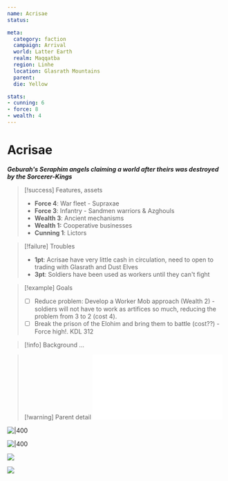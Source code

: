 ```yaml
---
name: Acrisae
status:

meta:
  category: faction
  campaign: Arrival
  world: Latter Earth
  realm: Maqqatba
  region: Linhe
  location: Glasrath Mountains
  parent: 
  die: Yellow

stats:
- cunning: 6
- force: 8
- wealth: 4
---
```

# Acrisae
***Geburah's Seraphim angels claiming a world after theirs was destroyed by the Sorcerer-Kings***

> [!success] Features, assets
> - **Force 4**: War fleet - Supraxae
> - **Force 3**: Infantry - Sandmen warriors & Azghouls
> - **Wealth 3**: Ancient mechanisms
> - **Wealth 1:** Cooperative businesses
> - **Cunning 1**: Lictors

> [!failure] Troubles
> - **1pt**: Acrisae have very little cash in circulation, need to open to trading with Glasrath and Dust Elves
> - **3pt**: Soldiers have been used as workers until they can't fight

> [!example] Goals
> - [ ] Reduce problem: Develop a Worker Mob approach (Wealth 2) - soldiers will not have to work as artifices so much, reducing the problem from 3 to 2 (cost 4).
> - [ ] Break the prison of the Elohim and bring them to battle (cost??) - Force high!. KDL 312

> [!info] Background
> ...

> [!warning] Parent detail
> ![Acrisae](../../_published/arrival/context.md#Acrisae)


![|400](https://i.imgur.com/9Cc4Byq.png)

![|400](https://i.imgur.com/UTK3e3W.png)

![](https://i.imgur.com/4CqOLy9.png)

![](https://i.imgur.com/8p6xEVN.png)
